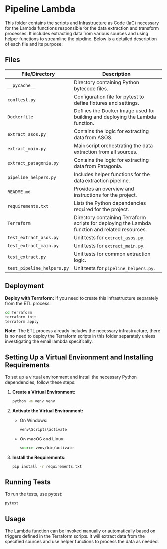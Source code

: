# Pipeline Lambda

This folder contains the scripts and Infrastructure as Code (IaC) necessary for the Lambda functions responsible for the data extraction and transform processes. It includes extracting data from various sources and using helper functions to streamline the pipeline. Below is a detailed description of each file and its purpose:

## Files

| **File/Directory**        | **Description**                                                                                   |
|---------------------------|---------------------------------------------------------------------------------------------------|
| `__pycache__`             | Directory containing Python bytecode files.                                                       |
| `conftest.py`             | Configuration file for pytest to define fixtures and settings.                                    |
| `Dockerfile`              | Defines the Docker image used for building and deploying the Lambda function.                    |
| `extract_asos.py`         | Contains the logic for extracting data from ASOS.                                                 |
| `extract_main.py`         | Main script orchestrating the data extraction from all sources.                                   |
| `extract_patagonia.py`    | Contains the logic for extracting data from Patagonia.                                            |
| `pipeline_helpers.py`     | Includes helper functions for the data extraction pipeline.                                       |
| `README.md`               | Provides an overview and instructions for the project.                                            |
| `requirements.txt`        | Lists the Python dependencies required for the project.                                           |
| `Terraform`               | Directory containing Terraform scripts for deploying the Lambda function and related resources.  |
| `test_extract_asos.py`    | Unit tests for `extract_asos.py`.                                                                 |
| `test_extract_main.py`    | Unit tests for `extract_main.py`.                                                                 |
| `test_extract.py`         | Unit tests for common extraction logic.                                                           |
| `test_pipeline_helpers.py`| Unit tests for `pipeline_helpers.py`.                                                             |


## Deployment

**Deploy with Terraform:**
If you need to create this infrastructure separately from the ETL process:
```sh
cd Terraform
terraform init
terraform apply
```

**Note:** The ETL process already includes the necessary infrastructure, there is no need to deploy the Terraform scripts in this folder separately unless investigating the email lambda specifically.

## Setting Up a Virtual Environment and Installing Requirements

To set up a virtual environment and install the necessary Python dependencies, follow these steps:

1. **Create a Virtual Environment:**
   ```sh
   python -m venv venv
   ```

2. **Activate the Virtual Environment:**
   - On Windows:
     ```sh
     venv\Scripts\activate
     ```
   - On macOS and Linux:
     ```sh
     source venv/bin/activate
     ```

3. **Install the Requirements:**
   ```sh
   pip install -r requirements.txt
   ```

## Running Tests

To run the tests, use pytest:

```sh
pytest
```

## Usage

The Lambda function can be invoked manually or automatically based on triggers defined in the Terraform scripts. It will extract data from the specified sources and use helper functions to process the data as needed.